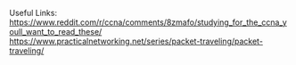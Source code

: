 Useful Links:
https://www.reddit.com/r/ccna/comments/8zmafo/studying_for_the_ccna_youll_want_to_read_these/
https://www.practicalnetworking.net/series/packet-traveling/packet-traveling/
